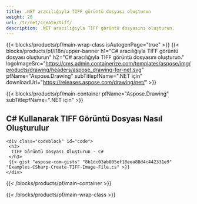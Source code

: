 ```yaml
---
title: .NET aracılığıyla TIFF görüntü dosyası oluşturun
weight: 20
url: /tr/net/create/tiff/
description: .NET aracılığıyla TIFF görüntü dosyasını oluşturun.
---
```


{{< blocks/products/pf/main-wrap-class isAutogenPage="true" >}}
{{< blocks/products/pf/i18n/upper-banner h1="C# aracılığıyla TIFF görüntü dosyası oluşturun" h2="C# aracılığıyla TIFF görüntü dosyasını oluşturun." logoImageSrc="https://cms.admin.containerize.com/templates/aspose/img/products/drawing/headers/aspose_drawing-for-net.svg" pfName="Aspose.Drawing" subTitlepfName=".NET için" downloadUrl="https://releases.aspose.com/drawing/net/" >}}

{{< blocks/products/pf/main-container pfName="Aspose.Drawing" subTitlepfName=".NET için" >}}

<h2>C# Kullanarak TIFF Görüntü Dosyası Nasıl Oluşturulur</h2>

    <div class="codeblock" id="code">
     <h3>
      TIFF Görüntü Dosyası Oluşturun - C#
     </h3>
     {{< gist "aspose-com-gists" "8b1dc03ab805ef18eea88d4c442331e9" "Examples-CSharp-Create-TIFF-Image-File.cs" >}}
    </div>

{{< /blocks/products/pf/main-container >}}


{{< /blocks/products/pf/main-wrap-class >}}
